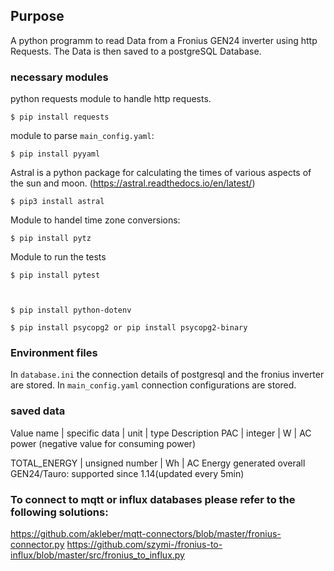 ## Purpose

A python programm to read Data from a Fronius GEN24 inverter using http Requests.
The Data is then saved to a postgreSQL Database.

### necessary modules

python requests module to handle http requests.

    $ pip install requests

module to parse `main_config.yaml`:

    $ pip install pyyaml

Astral is a python package for calculating the times of various aspects of the sun and moon.
(https://astral.readthedocs.io/en/latest/)

    $ pip3 install astral

Module to handel time zone conversions:

    $ pip install pytz

Module to run the tests

    $ pip install pytest



    $ pip install python-dotenv

    $ pip install psycopg2 or pip install psycopg2-binary

### Environment files

In `database.ini` the connection details of postgresql and the fronius inverter are stored.
In `main_config.yaml` connection configurations are stored.

### saved data

Value name | specific data | unit | type Description
PAC | integer | W | AC power (negative value for consuming power)

TOTAL_ENERGY | unsigned number | Wh | AC Energy generated overall GEN24/Tauro: supported since 1.14(updated every
5min)

### To connect to mqtt or influx databases please refer to the following solutions:

https://github.com/akleber/mqtt-connectors/blob/master/fronius-connector.py
https://github.com/szymi-/fronius-to-influx/blob/master/src/fronius_to_influx.py
